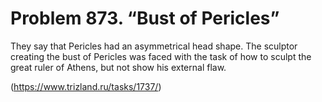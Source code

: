 # Problem 873. “Bust of Pericles”

They say that Pericles had an asymmetrical head shape. The sculptor creating the bust of Pericles was faced with the task of how to sculpt the great ruler of Athens, but not show his external flaw.

(https://www.trizland.ru/tasks/1737/)